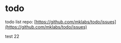 # todo

todo list repo: [https://github.com/mklabs/todo/issues](https://github.com/mklabs/todo/issues)

test 22

